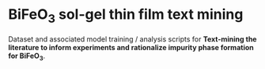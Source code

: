 # BiFeO<sub>3</sub> sol-gel thin film text mining

Dataset and associated model training / analysis scripts for __Text-mining the literature to inform experiments and rationalize impurity phase formation for BiFeO<sub>3</sub>__.

